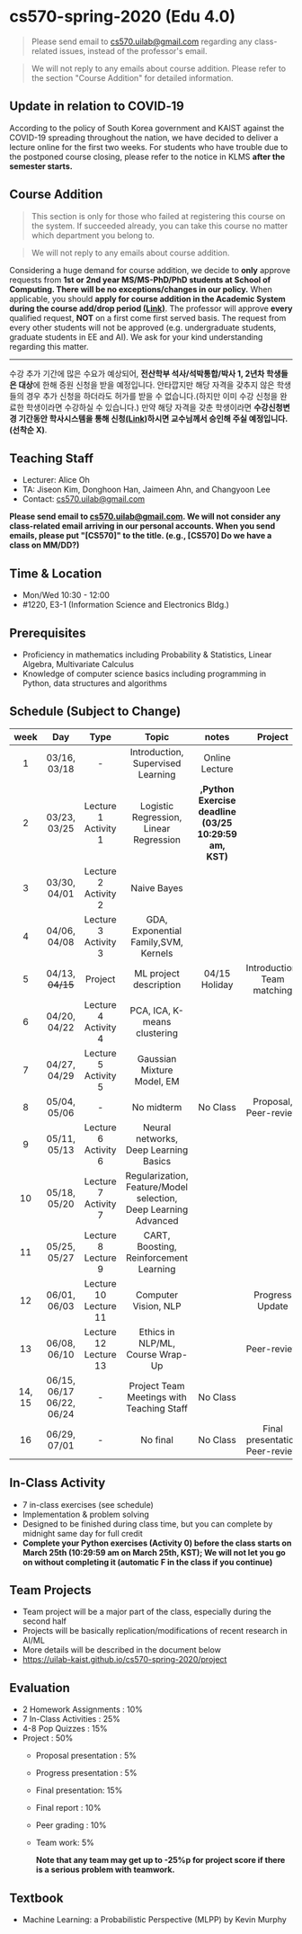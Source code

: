 # cs570-spring-2020 (Edu 4.0)

> Please send email to cs570.uilab@gmail.com regarding any class-related issues, instead of the professor's email.

> We will not reply to any emails about course addition. Please refer to the section "Course Addition" for detailed information.


## Update in relation to COVID‑19
According to the policy of South Korea government and KAIST against the COVID-19 spreading throughout the nation, we have decided to deliver a lecture online for the first two weeks. For students who have trouble due to the postponed course closing, please refer to the notice in KLMS **after the semester starts.**


## Course Addition
> This section is only for those who failed at registering this course on the system. If succeeded already, you can take this course no matter which department you belong to.

> We will not reply to any emails about course addition. 

Considering a huge demand for course addition, we decide to **only** approve requests from **1st or 2nd year MS/MS-PhD/PhD students at School of Computing. There will be no exceptions/changes in our policy.** When applicable, you should **apply for course addition in the Academic System during the course add/drop period [(Link)](https://portal.kaist.ac.kr/ennotice/student_notice/11583152634892)**. The professor will approve **every** qualified request, **NOT** on a first come first served basis. The request from every other students will not be approved (e.g. undergraduate students, graduate students in EE and AI). We ask for your kind understanding regarding this matter.

---

수강 추가 기간에 많은 수요가 예상되어, **전산학부 석사/석박통합/박사 1, 2년차 학생들은 대상**에 한해 증원 신청을 받을 예정입니다. 안타깝지만 해당 자격을 갖추지 않은 학생들의 경우 추가 신청을 하더라도 허가를 받을 수 없습니다.(하지만 이미 수강 신청을 완료한 학생이라면 수강하실 수 있습니다.) 만약 해당 자격을 갖춘 학생이라면 **수강신청변경 기간동안 학사시스템을 통해 신청[(Link)](https://portal.kaist.ac.kr/ennotice/student_notice/11583152634892)하시면 교수님께서 승인해 주실 예정입니다.(선착순 X)**. 
  
## Teaching Staff

- Lecturer: Alice Oh
- TA: Jiseon Kim, Donghoon Han, Jaimeen Ahn, and Changyoon Lee
- Contact: cs570.uilab@gmail.com

**Please send email to cs570.uilab@gmail.com. We will not consider any class-related email arriving in our personal accounts. When you send emails, please put "[CS570]" to the title. (e.g., [CS570] Do we have a class on MM/DD?)**

## Time & Location
- Mon/Wed 10:30 - 12:00
- #1220, E3-1 (Information Science and Electronics Bldg.)

## Prerequisites  

- Proficiency in mathematics including Probability & Statistics, Linear Algebra, Multivariate Calculus
- Knowledge of computer science basics including programming in Python, data structures and algorithms 

## Schedule (Subject to Change)

|  week |            Day            |          Type         |                              Topic                             |      notes     |           Project          |
|:-----:|:-------------------------:|:---------------------:|:--------------------------------------------------------------:|:--------------:|:--------------------------:|
|   1   | 03/16, 03/18              |           -           | Introduction, Supervised Learning                               | Online Lecture |                            |
|   2   | 03/23, 03/25              | Lecture  1 Activity 1 | Logistic Regression, Linear Regression                          | **,Python Exercise deadline (03/25 10:29:59 am, KST)**|                            |
|   3   | 03/30, 04/01              | Lecture  2 Activity 2 | Naive Bayes                                                    |                |                            |
|   4   | 04/06, 04/08              | Lecture  3 Activity 3 | GDA, Exponential Family,SVM, Kernels                            |                |                            |
|   5   | 04/13, ~~04/15~~              | Project               | ML project description                                         | 04/15 Holiday   | Introduction, Team matching |
|   6   | 04/20, 04/22              | Lecture  4 Activity 4 | PCA, ICA, K-means clustering                                  |                |                            |
|   7   | 04/27, 04/29              | Lecture  5 Activity 5 | Gaussian Mixture Model, EM                                     |                |                            |
|   8   | 05/04, 05/06              |           -           | No midterm                                                     |       No Class         | Proposal, Peer-review                   |
|   9   | 05/11, 05/13              | Lecture  6 Activity 6 | Neural networks, Deep Learning Basics                           |                |                 |
|   10  | 05/18, 05/20              | Lecture  7 Activity 7 | Regularization, Feature/Model selection, Deep Learning Advanced |                |                            |
|   11  | 05/25, 05/27              | Lecture  8 Lecture  9 | CART, Boosting, Reinforcement Learning                          |                |                            |
|   12  | 06/01, 06/03              | Lecture 10 Lecture 11 | Computer Vision, NLP                                            |                | Progress Update                |
|   13  | 06/08, 06/10              | Lecture 12 Lecture 13 | Ethics in NLP/ML, Course Wrap-Up                                |                | Peer-review                    |
| 14, 15 | 06/15, 06/17 06/22, 06/24 |           -           | Project Team Meetings with Teaching Staff                      |        No Class        |                            |
|   16  | 06/29, 07/01              |           -           | No final                                                       |      No Class          | Final presentation Peer-review          |

## In-Class Activity 

- 7 in-class exercises (see schedule)
- Implementation & problem solving
- Designed to be finished during class time, but you can complete by midnight same day for full credit
- **Complete your Python exercises (Activity 0) before the class starts on March 25th (10:29:59 am on March 25th, KST); We will not let you go on without completing it (automatic F in the class if you continue)**

## Team Projects

- Team project will be a major part of the class, especially during the second half
- Projects will be basically replication/modifications of recent research in AI/ML
- More details will be described in the document below
- https://uilab-kaist.github.io/cs570-spring-2020/project

## Evaluation 

* 2 Homework Assignments : 10%
* 7 In-Class Activities : 25%
* 4-8 Pop Quizzes : 15%
* Project : 50%
  * Proposal presentation : 5%
  * Progress presentation : 5%
  * Final presentation: 15%
  * Final report : 10%
  * Peer grading : 10%
  * Team work: 5%
    
    **Note that any team may get up to -25%p for project score if there is a serious problem with teamwork.**

## Textbook

- Machine Learning: a Probabilistic Perspective (MLPP) by Kevin Murphy
